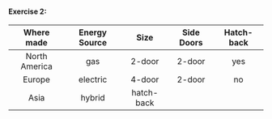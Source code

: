 #### Exercise 2: 
| Where made     | Energy Source | Size          |  Side Doors   | Hatch-back    |
| :---:          |    :----:     |   :---:       |     :----:    |   :----:      |
|North America   | gas           | 2-door        |     2-door    |     yes       |
| Europe         | electric      | 4-door        |     2-door    |     no        |
| Asia           | hybrid        | hatch-back    |               |               |
